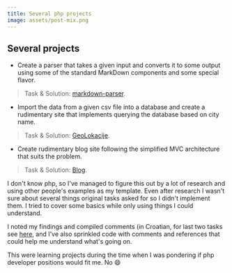 ```yaml
---
title: Several php projects
image: assets/post-mix.png
---
```


## Several projects
- Create a parser that takes a given input and converts it to some output using some of the standard MarkDown components and some special flavor.
> Task & Solution: [markdown-parser](https://github.com/inesucrvenom/practice-archive/tree/master/job-interview-php/markdown-parser).

- Import the data from a given csv file into a database and create a rudimentary site that implements querying the database based on city name.
> Task & Solution: [GeoLokacije](https://github.com/inesucrvenom/practice-archive/tree/master/job-interview-php/GeoLokacije).

- Create rudimentary blog site following the simplified MVC architecture that suits the problem.
> Task & Solution: [Blog](https://github.com/inesucrvenom/practice-archive/tree/master/job-interview-php/Blog).

<!--more-->
I don't know php, so I've managed to figure this out by a lot of research and using other people's examples as my template. Even after research I wasn't sure about several things original tasks asked for so I didn't implement them. I tried to cover some basics while only using things I could understand.

I noted my findings and compiled comments (in Croatian, for last two tasks see [here](https://github.com/inesucrvenom/practice-archive/tree/master/job-interview-php/php-comments.pdf), and I've also sprinkled code with comments and references that could help me understand what's going on.

This were learning projects during the time when I was pondering if php developer positions would fit me. No :smile:
